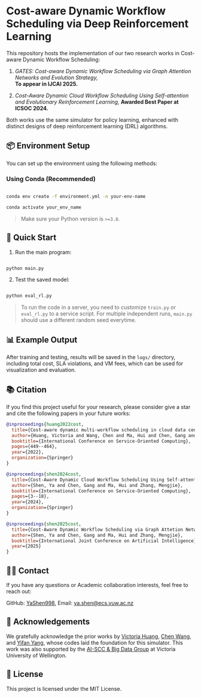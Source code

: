   
# Cost-aware Dynamic Workflow Scheduling via Deep Reinforcement Learning
This repository hosts the implementation of our two research works in Cost-aware Dynamic Workflow Scheduling:

1. *GATES: Cost-aware Dynamic Workflow Scheduling via Graph Attention Networks and Evolution Strategy,*  
  **To appear in IJCAI 2025.**

2. *Cost-Aware Dynamic Cloud Workflow Scheduling Using Self-attention and Evolutionary Reinforcement Learning,*
  **Awarded Best Paper at ICSOC 2024.**

Both works use the same simulator for policy learning, enhanced with distinct designs of deep reinforcement learning (DRL) algorithms.

## 📦 Environment Setup

You can set up the environment using the following methods:

### Using Conda (Recommended)

```bash

conda env create -f environment.yml -n your-env-name

conda activate your_env_name

````

> Make sure your Python version is `>=3.8`.


## 🚀 Quick Start

1.  Run  the  main  program:

```bash

python main.py

```
2. Test the saved model:

```bash

python eval_rl.py

```

> To run the code in a server, you need to customize `train.py` or `eval_rl.py` to a service script.
> For multiple independent runs, `main.py` should use a different random seed everytime.


## 📊 Example Output

After training and testing, results will be saved in the `logs/` directory, including total cost, SLA violations, and VM fees, which can be used for visualization and evaluation.

## 📚 Citation
If you find this project useful for your research, please consider give a star and cite the following papers in your future works:

```bibtex
@inproceedings{huang2022cost,
  title={Cost-aware dynamic multi-workflow scheduling in cloud data center using evolutionary reinforcement learning},
  author={Huang, Victoria and Wang, Chen and Ma, Hui and Chen, Gang and Christopher, Kameron},
  booktitle={International Conference on Service-Oriented Computing},
  pages={449--464},
  year={2022},
  organization={Springer}
}

@inproceedings{shen2024cost,
  title={Cost-Aware Dynamic Cloud Workflow Scheduling Using Self-attention and Evolutionary Reinforcement Learning},
  author={Shen, Ya and Chen, Gang and Ma, Hui and Zhang, Mengjie},
  booktitle={International Conference on Service-Oriented Computing},
  pages={3--18},
  year={2024},
  organization={Springer}
}

@inproceedings{shen2025cost,
  title={Cost-Aware Dynamic Workflow Scheduling via Graph Attetion Networks and Evolution Strategy},
  author={Shen, Ya and Chen, Gang and Ma, Hui and Zhang, Mengjie},
  booktitle={International Joint Conference on Artificial Intelligence},
  year={2025}
}
```

## 🙋‍♂️ Contact
If you have any questions or Academic collaboration interests, feel free to reach out:

GitHub: [YaShen998](https://github.com/YaShen998), Email: ya.shen@ecs.vuw.ac.nz

## 🙏 Acknowledgements
We gratefully acknowledge the prior works by [Victoria Huang](https://niwa.co.nz/people/victoria-huang), [Chen Wang](https://niwa.co.nz/people/chen-wang), and [Yifan Yang](https://scholar.google.com/citations?user=dO8kmG4AAAAJ&hl=zh-CN), whose codes laid the foundation for this simulator. This work was also supported by the [AI-SCC & Big Data Group](https://ecs.wgtn.ac.nz/Groups/AISCC/WebHome) at Victoria University of Wellington.

## 📝 License
This project is licensed under the MIT License.
